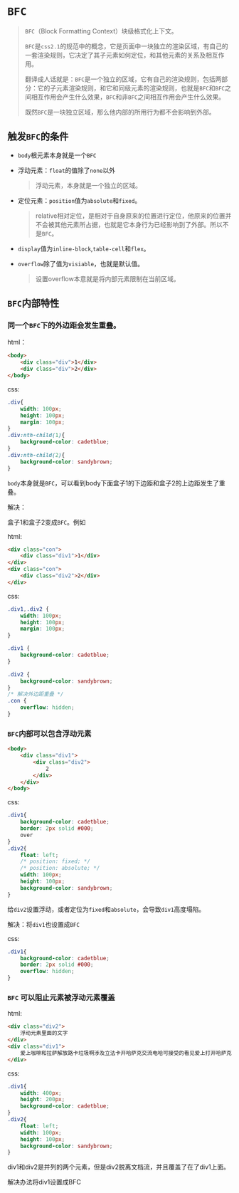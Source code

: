 # `BFC`

> `BFC`（Block Formatting Context）块级格式化上下文。
>
> `BFC`是`css2.1`的规范中的概念，它是页面中一块独立的渲染区域，有自己的一套渲染规则，它决定了其子元素如何定位，和其他元素的关系及相互作用。
>
> 翻译成人话就是：`BFC`是一个独立的区域，它有自己的渲染规则，包括两部分：它的子元素渲染规则，和它和同级元素的渲染规则，也就是`BFC`和`BFC`之间相互作用会产生什么效果，`BFC`和非`BFC`之间相互作用会产生什么效果。
>
> 既然`BFC`是一块独立区域，那么他内部的所用行为都不会影响到外部。

## 触发`BFC`的条件

- `body`根元素本身就是一个`BFC`

- 浮动元素：`float`的值除了`none`以外

  > 浮动元素，本身就是一个独立的区域。

- 定位元素：`position`值为`absolute`和`fixed`。

  > relative相对定位，是相对于自身原来的位置进行定位，他原来的位置并不会被其他元素所占据，也就是它本身行为已经影响到了外部。所以不是`BFC`。

- `display`值为`inline-block`,`table-cell`和`flex`。

- `overflow`除了值为`visiable`，也就是默认值。

  > 设置overflow本意就是将内部元素限制在当前区域。

## `BFC`内部特性

### 同一个`BFC`下的外边距会发生重叠。

html：

```html
<body>
    <div class="div">1</div>
	<div class="div">2</div>
</body>
```

css:

```css
.div{
    width: 100px;
    height: 100px;
    margin: 100px;
}
.div:nth-child(1){
    background-color: cadetblue;
}
.div:nth-child(2){
    background-color: sandybrown;
}
```

`body`本身就是`BFC`，可以看到body下面盒子1的下边距和盒子2的上边距发生了重叠。

解决：

盒子1和盒子2变成`BFC`。例如

html:

```html
<div class="con">
    <div class="div1">1</div>
</div>
<div class="con">
    <div class="div2">2</div>
</div>
```

css:

```css
.div1,.div2 {
    width: 100px;
    height: 100px;
    margin: 100px;
}

.div1 {
    background-color: cadetblue;
}

.div2 {
    background-color: sandybrown;
}
/* 解决外边距重叠 */
.con {
    overflow: hidden;
}
```

### `BFC`内部可以包含浮动元素

```html
<body>
    <div class="div1">
        <div class="div2">
            2
        </div>
    </div>
</body>
```

css:

```css
.div1{
    background-color: cadetblue;
    border: 2px solid #000;
    over
}
.div2{
    float: left;
    /* position: fixed; */
    /* position: absolute; */
    width: 100px;
    height: 100px;
    background-color: sandybrown;
}
```

给`div2`设置浮动，或者定位为`fixed`和`absolute`，会导致`div1`高度塌陷。

解决：将`div1`也设置成`BFC`

css:

```css
.div1{
    background-color: cadetblue;
    border: 2px solid #000;
    overflow: hidden;
}
```

###  `BFC` 可以阻止元素被浮动元素覆盖 

html:

```html
<div class="div2">
    浮动元素里面的文字
</div>
<div class="div1">
    爱上咖啡和拉萨解放路卡垃圾啊涉及立法卡开哈萨克交流电哈可接受的看见爱上打开哈萨克就复活卡双离合案件话费卡积分好可怜
</div>
```

css:

```css
.div1{
    width: 400px;
    height: 200px;
    background-color: cadetblue;
}
.div2{
    float: left;
    width: 100px;
    height: 100px;
    background-color: sandybrown;
}
```

div1和div2是并列的两个元素，但是div2脱离文档流，并且覆盖了在了div1上面。

解决办法将div1设置成BFC